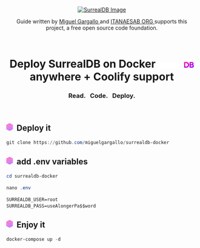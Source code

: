 <br>
<p align="center">
    <a href="https://github.com/miguelgargallo/surrealdb-docker" target="_blank">
        <img width="1024" alt="SurrealDB Image" src="https://github.com/miguelgargallo/deploy-surrealdb-docker-coolify/assets/5947268/4e36d57e-6a96-4f86-86f1-6643dd052990">
    </a>
    <p align="center">
    Guide written by <a href="https://miguelgargallo.com" target="_blank">Miguel Gargallo </a> and <a href="https://itamaesan.org" target="_blank"> ITANAESAB ORG </a> supports this project, a free open source code foundation.
    </p> 
</p>
<br>
<h1 align="center">
    <a>Deploy SurrealDB on Docker <a href="https://github.com/miguelgargallo/surrealdb-docker" target="_blank">
        <img src="/img/light/text.svg" height="15" alt="SurrealDB">
    </a> anywhere + Coolify support</h1>
    <h3 align="center">Read. &nbsp; Code. &nbsp; Deploy.</h3>
    <br>

<h2><img height="20" src="/img/whatissurreal.svg">&nbsp;&nbsp;Deploy it</h2>

```powershell
git clone https://github.com/miguelgargallo/surrealdb-docker
```

<h2><img height="20" src="/img/whatissurreal.svg">&nbsp;&nbsp;add .env variables</h2>

```powershell
cd surrealdb-docker
```

```powershell
nano .env
```

```md
SURREALDB_USER=root
SURREALDB_PASS=useAlongerPa$$word
```

<h2><img height="20" src="/img/whatissurreal.svg">&nbsp;&nbsp;Enjoy it</h2>

```powershell
docker-compose up -d
```
